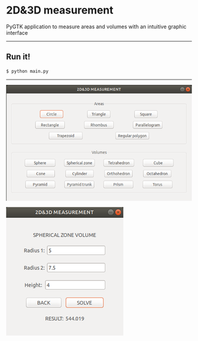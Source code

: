# 2D&3D measurement
PyGTK application to measure areas and volumes with an intuitive graphic interface  

---
## Run it!
```bash
$ python main.py
```

---
![alt text](https://raw.githubusercontent.com/brauli0/2D-3D-measurement/master/img/menu.png)  

![alt text](https://raw.githubusercontent.com/brauli0/2D-3D-measurement/master/img/example.png)